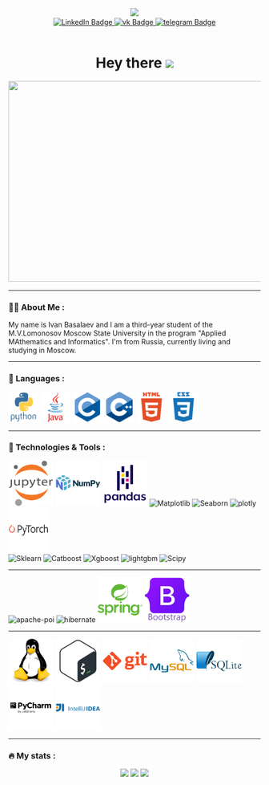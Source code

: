<div id="header" align="center">
  <img src="https://media.giphy.com/media/v1.Y2lkPTc5MGI3NjExZGRjMDNkMWYwYTJjMGJkNmY4Y2ExY2QxZWNhZGYyNjhkZWJiZjVmOSZjdD1n/CVtNe84hhYF9u/giphy.gif" width="300"/>
  <div id="badges">
    <a href="https://www.linkedin.com/in/basalegend/">
      <img src="https://img.shields.io/badge/LinkedIn-blue?style=for-the-badge&logo=linkedin&logoColor=white" alt="LinkedIn Badge"/>
    </a>
    <a href="vk.com/basalegend">
      <img src="https://img.shields.io/badge/vk-blue?style=for-the-badge&logo=vk&logoColor=white" alt="vk Badge"/>
    </a>
    <a href="tg.me/basalegend">
      <img src="https://img.shields.io/badge/telegram-blue?style=for-the-badge&logo=telegram&logoColor=white" alt="telegram Badge"/>
    </a>
  </div>
  <img src="https://komarev.com/ghpvc/?username=basalegned&style=flat-square&color=blue" alt=""/>
  <h1>
    Hey there
    <img src="https://media.giphy.com/media/hvRJCLFzcasrR4ia7z/giphy.gif" width="30px"/>
  </h1>
</div>
<div align="center">
  <img src="https://media.giphy.com/media/SWoSkN6DxTszqIKEqv/giphy.gif" width="600" height="400"/>
</div>

---

### 👨‍💻 About Me :

My name is Ivan Basalaev and I am a third-year student of the M.V.Lomonosov Moscow State University in the program "Applied MAthematics and Informatics". I'm from Russia, currently living and studying in Moscow.


---

### 🔨 Languages :
<div>
  <img src="https://github.com/devicons/devicon/blob/master/icons/python/python-original-wordmark.svg" title="Python" alt="Python" width="60" height="60"/>
  <img src="https://github.com/devicons/devicon/blob/master/icons/java/java-original-wordmark.svg" title="Java" alt="Java" width="60" height="60"/>
  <img src="https://github.com/devicons/devicon/blob/master/icons/c/c-original.svg" title="C" alt="C" width="60" height="60"/>
  <img src="https://github.com/devicons/devicon/blob/master/icons/cplusplus/cplusplus-original.svg" title="C++" alt="C++" width="60" height="60"/>
  <img src="https://github.com/devicons/devicon/blob/master/icons/html5/html5-plain-wordmark.svg" title="HTML" alt="HTML" width="60" height="60"/>
  <img src="https://github.com/devicons/devicon/blob/master/icons/css3/css3-plain-wordmark.svg" title="CSS" alt="CSS" width="60" height="60"/>
</div>

---

### 🔧 Technologies & Tools :
<div>
  <img src="https://github.com/devicons/devicon/blob/master/icons/jupyter/jupyter-original-wordmark.svg" title="jupyter" alt="jupyter" width="90" height="90"/>
  <img src="https://github.com/devicons/devicon/blob/master/icons/numpy/numpy-original-wordmark.svg" title="Numpy" alt="Numpy" width="90" height="90"/>
  <img src="https://github.com/devicons/devicon/blob/master/icons/pandas/pandas-original-wordmark.svg" title="Pandas" alt="Pandas" width="90" height="90"/>
  <img src="https://camo.githubusercontent.com/109927a15915074d15313889468aa9aa688de3b9e38cc4359a01f665d351114e/68747470733a2f2f6d6174706c6f746c69622e6f72672f5f7374617469632f6c6f676f322e737667" title="Matplotlib" alt="Matplotlib" width="90" height="90"/>
  <img src="https://raw.githubusercontent.com/mwaskom/seaborn/master/doc/_static/logo-wide-lightbg.svg" title="Seaborn" alt="Seaborn" width="90" height="90"/>
  <img src="https://upload.wikimedia.org/wikipedia/commons/thumb/8/8a/Plotly-logo.png/1200px-Plotly-logo.png" title="plotly" alt="plotly" width="240" height="90"/>
  <img src="https://github.com/devicons/devicon/blob/master/icons/pytorch/pytorch-original-wordmark.svg" title="pytorch" alt="pytorch" width="80" height="90"/>
</div>
<div>
   <img src="https://camo.githubusercontent.com/61c89cf0d8b3a8d729bd3cfee10a9cd7cd0f240c4f274ecfa91b4d5ea3831002/68747470733a2f2f75706c6f61642e77696b696d656469612e6f72672f77696b6970656469612f636f6d6d6f6e732f7468756d622f302f30352f5363696b69745f6c6561726e5f6c6f676f5f736d616c6c2e7376672f3130323470782d5363696b69745f6c6561726e5f6c6f676f5f736d616c6c2e7376672e706e67" title="Sklearn" alt="Sklearn" width="150" height="90"/>
  <img src="https://mljar.com/images/machine-learning/catboost.png" title="Catboost" alt="Catboost" width="150" height="90"/>
  <img src="https://upload.wikimedia.org/wikipedia/commons/6/69/XGBoost_logo.png" title="Xgboost" alt="Xgboost" width="150" height="90"/>
  <img src="https://repository-images.githubusercontent.com/64991887/dc855780-e34b-11ea-9ab8-e08ca33288b0" title="lightgbm" alt="lightgbm" width="150" height="90"/>
  <img src="https://www.fullstackpython.com/img/logos/scipy.png" title="Scipy" alt="Scipy" width="150" height="90"/>
</div>

---

<div>
  <img src="https://upload.wikimedia.org/wikipedia/commons/thumb/f/f2/Apache_POI_project_logo_%282018%29.svg/2560px-Apache_POI_project_logo_%282018%29.svg.png" title="apache-poi" alt="apache-poi" width="150" height="90"/>
  <img src="https://upload.wikimedia.org/wikipedia/commons/thumb/2/22/Hibernate_logo_a.png/1200px-Hibernate_logo_a.png" title="hibernate" alt="hibernate" width="140" height="80"/>
  <img src="https://github.com/devicons/devicon/blob/master/icons/spring/spring-original-wordmark.svg" title="spring" alt="spring" width="90" height="90"/>
  <img src="https://github.com/devicons/devicon/blob/master/icons/bootstrap/bootstrap-original-wordmark.svg" title="bootstrap" alt="bootstrap" width="90" height="90"/>
</div>

----

<div>
  <img src="https://github.com/devicons/devicon/blob/master/icons/linux/linux-original.svg" title="linux" alt="linux" width="90" height="90"/>
  <img src="https://github.com/devicons/devicon/blob/master/icons/bash/bash-original.svg" title="bash" alt="bash" width="90" height="90"/>
  <img src="https://github.com/devicons/devicon/blob/master/icons/git/git-plain-wordmark.svg" title="git" alt="git" width="90" height="90"/>
  <img src="https://github.com/devicons/devicon/blob/master/icons/mysql/mysql-original-wordmark.svg" title="mysql" alt="mysql" width="90" height="90"/>
  <img src="https://github.com/devicons/devicon/blob/master/icons/sqlite/sqlite-original-wordmark.svg" title="sqlite" alt="sqlite" width="90" height="90"/>
  <img src="https://github.com/devicons/devicon/blob/master/icons/pycharm/pycharm-original-wordmark.svg" title="pycharm" alt="pycharm" width="90" height="90"/>
  <img src="https://github.com/devicons/devicon/blob/master/icons/intellij/intellij-original-wordmark.svg" title="intellij" alt="intellij" width="90" height="90"/>
</div>

---

### :fire: My stats :
<div id="stat" align="center">
	<img src="https://github-profile-summary-cards.vercel.app/api/cards/profile-details?username=basalegend&theme=github_dark"/>
	<img src="https://github-profile-summary-cards.vercel.app/api/cards/most-commit-language?username=basalegend&theme=github_dark"/>
	<img src="https://github-profile-summary-cards.vercel.app/api/cards/stats?username=basalegend&theme=github_dark"/>
</div>
